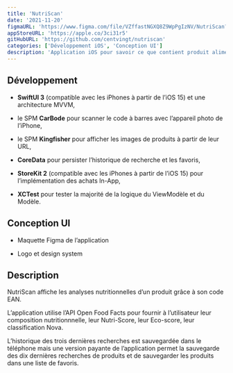 ```yaml
---
title: 'NutriScan'
date: '2021-11-20'
figmaURL: 'https://www.figma.com/file/VZffastNGXQ8Z9WpPgIzNV/NutriScan?node-id=1607%3A1700'
appStoreURL: 'https://apple.co/3ci31r5'
gitHubURL: 'https://github.com/centvingt/nutriscan'
categories: ['Développement iOS', 'Conception UI']
description: 'Application iOS pour savoir ce que contient produit alimentaire'
---
```


## Développement

-   **SwiftUI 3** (compatible avec les iPhones à partir de l’iOS 15) et une architecture MVVM,

-   le SPM **CarBode** pour scanner le code à barres avec l’appareil photo de l’iPhone,

-   le SPM **Kingfisher** pour afficher les images de produits à partir de leur URL,

-   **CoreData** pour persister l’historique de recherche et les favoris,

-   **StoreKit 2** (compatible avec les iPhones à partir de l’iOS 15) pour l’implémentation des achats In-App,

-   **XCTest** pour tester la majorité de la logique du ViewModèle et du Modèle.

## Conception UI

-   Maquette Figma de l’application

-   Logo et design system

## Description

NutriScan affiche les analyses nutritionnelles d’un produit grâce à son code EAN.

L’application utilise l’API Open Food Facts pour fournir à l’utilisateur leur composition nutritionnnelle, leur Nutri-Score, leur Eco-score, leur classification Nova.

L’historique des trois dernières recherches est sauvegardée dans le téléphone mais une version payante de l’application permet la sauvegarde des dix dernières recherches de produits et de sauvegarder les produits dans une liste de favoris.
